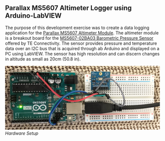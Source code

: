 ## Parallax MS5607 Altimeter Logger using Arduino-LabVIEW

The purpose of this development exercise was to create a data logging application for the [Parallax MS5607 Altimeter Module](https://www.parallax.com/product/29124). The altimeter module is a breakout board for the [MS5607-02BA03 Barometric Pressure Sensor](https://www.te.com/commerce/DocumentDelivery/DDEController?Action=showdoc&DocId=Data+Sheet%7FMS5607-02BA03%7FB2%7Fpdf%7FEnglish%7FENG_DS_MS5607-02BA03_B2.pdf%7FCAT-BLPS0035) offered by TE Connectivity. The sensor provides pressure and temperature data over an I2C bus that is acquired through ab Arduino and displayed on a PC using LabVIEW. The sensor has high resolution and can discern changes in altitude as small as 20cm (50.8 in).

![Hardware Setup](IMG/Hardware_Setup.jpeg)*Hardware Setup*